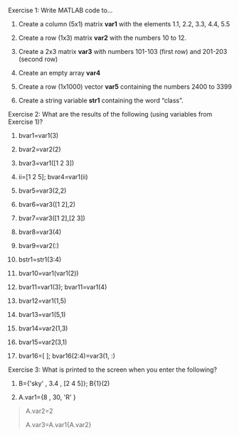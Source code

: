 Exercise 1: Write MATLAB code to…

1.  Create a column (5x1) matrix **var1** with the elements 1.1, 2.2,
    3.3, 4.4, 5.5

2.  Create a row (1x3) matrix **var2** with the numbers 10 to 12.

3.  Create a 2x3 matrix **var3** with numbers 101-103 (first row) and
    201-203 (second row)

4.  Create an empty array **var4**

5.  Create a row (1x1000) vector **var5** containing the numbers 2400 to
    3399

6.  Create a string variable **str1** containing the word “class”.

Exercise 2: What are the results of the following (using variables from
Exercise 1)?

1.  bvar1=var1(3)

2.  bvar2=var2(2)

3.  bvar3=var1(\[1 2 3\])

4.  ii=\[1 2 5\]; bvar4=var1(ii)

5.  bvar5=var3(2,2)

6.  bvar6=var3(\[1 2\],2)

7.  bvar7=var3(\[1 2\],\[2 3\])

8.  bvar8=var3(4)

9.  bvar9=var2(:)

10. bstr1=str1(3:4)

11. bvar10=var1(var1(2))

12. bvar11=var1(3); bvar11=var1(4)

13. bvar12=var1(1,5)

14. bvar13=var1(5,1)

15. bvar14=var2(1,3)

16. bvar15=var2(3,1)

17. bvar16=\[ \]; bvar16(2:4)=var3(1, :)

Exercise 3: What is printed to the screen when you enter the following?

1.  B={'sky' , 3.4 , \[2 4 5\]}; B{1}(2)

2.  A.var1={8 , 30, 'R' }

> A.var2=2
> 
> A.var3=A.var1{A.var2}
